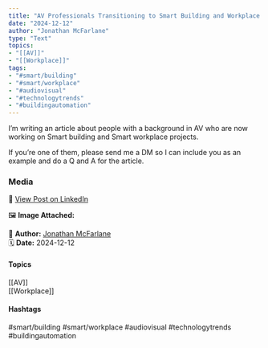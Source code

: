 ```yaml
---
title: "AV Professionals Transitioning to Smart Building and Workplace Projects"  
date: "2024-12-12"  
author: "Jonathan McFarlane"  
type: "Text"  
topics:  
- "[[AV]]"  
- "[[Workplace]]"  
tags:  
- "#smart/building"  
- "#smart/workplace"  
- "#audiovisual"  
- "#technologytrends"  
- "#buildingautomation"
---
```


  

I’m writing an article about people with a background in AV who are now working on Smart building and Smart workplace projects.

If you’re one of them, please send me a DM so I can include you as an example and do a Q and A for the article.

### Media

🔗 [View Post on LinkedIn](https://www.linkedin.com/feed/update/urn:li:activity:7272767549090504704)  
  
🖼 **Image Attached:**  
  
  
👤 **Author:** [Jonathan McFarlane](https://www.linkedin.com/in/jonathanmcfarlane/)  
🗓️ **Date:** 2024-12-12

#### Topics

[[AV]]  
[[Workplace]]  

#### Hashtags

#smart/building #smart/workplace #audiovisual #technologytrends #buildingautomation